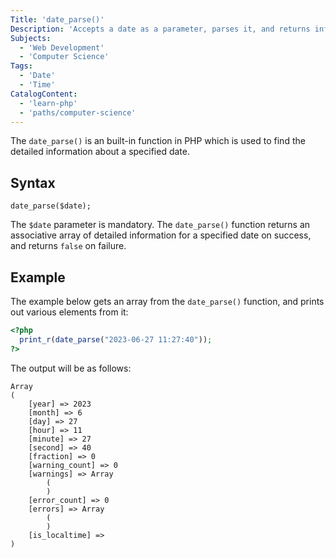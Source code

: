 ```yaml
---
Title: 'date_parse()'
Description: 'Accepts a date as a parameter, parses it, and returns information about the given date in the form of an array.'
Subjects:
  - 'Web Development'
  - 'Computer Science'
Tags:
  - 'Date'
  - 'Time'
CatalogContent:
  - 'learn-php'
  - 'paths/computer-science'
---
```


The `date_parse()` is an built-in function in PHP which is used to find the detailed information about a specified date.

## Syntax

```pseudo
date_parse($date);
```

The `$date` parameter is mandatory. The `date_parse()` function returns an associative array of detailed information for a specified date on success, and returns `false` on failure.

## Example

The example below gets an array from the `date_parse()` function, and prints out various elements from it:

```php
<?php
  print_r(date_parse("2023-06-27 11:27:40"));
?>
```

The output will be as follows:

```shell
Array
(
    [year] => 2023
    [month] => 6
    [day] => 27
    [hour] => 11
    [minute] => 27
    [second] => 40
    [fraction] => 0
    [warning_count] => 0
    [warnings] => Array
        (
        )
    [error_count] => 0
    [errors] => Array
        (
        )
    [is_localtime] =>
)
```

